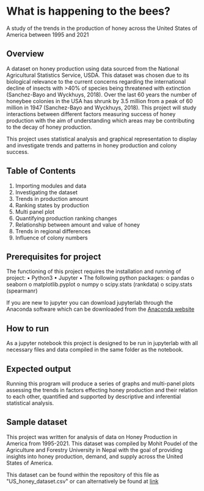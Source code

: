 # What is happening to the bees?
A study of the trends in the production of honey across the United States of America between 1995 and 2021

## Overview 
A dataset on honey production using data sourced from the National Agricultural Statistics Service, USDA. 
This dataset was chosen due to its biological relevance to the current concerns regarding the international decline of insects with >40% of species being threatened with extinction (Sanchez-Bayo and Wyckhuys, 2018). Over the last 60 years the number of honeybee colonies in the USA has shrunk by 3.5 million from a peak of 60 million in 1947 (Sanchez-Bayo and Wyckhuys, 2018). This project will study interactions between different factors measuring success of honey production with the aim of understanding which areas may be contributing to the decay of honey production.

This project uses statistical analysis and graphical representation to display and investigate trends and patterns in honey production and colony success.

## Table of Contents
1.	Importing modules and data
2.	Investigating the dataset
3.	Trends in production amount
4.	Ranking states by production 
5.	Multi panel plot 
6.	Quantifying production ranking changes
7.	Relationship between amount and value of honey
8.	Trends in regional differences
9.	Influence of colony numbers

## Prerequisites for project 
The functioning of this project requires the installation and running of project:
•	Python3
•	Jupyter
•	The following python packages:
o	pandas
o	seaborn 
o	matplotlib.pyplot
o	numpy
o	scipy.stats (rankdata)
o	scipy.stats (spearmanr)

If you are new to jupyter you can download jupyterlab through the Anaconda software which can be downloaded from the [Anaconda website](https://www.anaconda.com/products/distribution)

## How to run
As a jupyter notebook this project is designed to be run in jupyterlab with all necessary files and data compiled in the same folder as the notebook.

## Expected output
Running this program will produce a series of graphs and multi-panel plots assessing the trends in factors effecting honey production and their relation to each other, quantified and supported by descriptive and inferential statistical analysis. 

## Sample dataset
This project was written for analysis of data on Honey Production in America from 1995-2021. This dataset was compiled by Mohit Poudel of the Agriculture and Forestry University in Nepal with the goal of providing insights into honey production, demand, and supply across the United States of America.

This dataset can be found within the repository of this file as "US_honey_dataset.csv" or can alternatively be found at [link](https://www.kaggle.com/datasets/mohitpoudel/us-honey-production-19952021/download?datasetVersionNumber=1)

